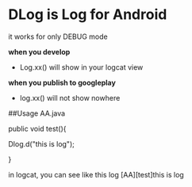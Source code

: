 # DLog is Log for Android

it works for only DEBUG mode

**when you develop**
- Log.xx() will show in your logcat view

**when you publish to googleplay**
- log.xx() will not show nowhere

##Usage
AA.java

public void test(){

Dlog.d("this is log");

}



in logcat, you can see like this log
[AA][test]this is log
